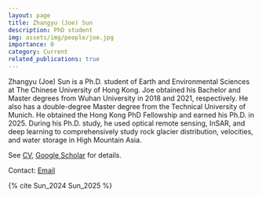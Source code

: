 ```yaml
---
layout: page
title: Zhangyu (Joe) Sun
description: PhD student 
img: assets/img/people/joe.jpg
importance: 0
category: Current
related_publications: true
---
```


Zhangyu (Joe) Sun is a Ph.D. student of Earth and Environmental Sciences at The Chinese University of Hong Kong. Joe obtained his Bachelor and Master degrees from Wuhan University in 2018 and 2021, respectively. He also has a double-degree Master degree from the Technical University of Munich. He obtained the Hong Kong PhD Fellowship and earned his Ph.D. in 2025. During his Ph.D. study, he used optical remote sensing, InSAR, and deep learning to comprehensively study rock glacier distribution, velocities, and water storage in High Mountain Asia.

See [CV](/assets/pdf/Joe_CV.pdf), [Google Scholar](https://scholar.google.com/citations?user=fpWO_vEAAAAJ&hl=zh-CN) for details. 

Contact: [Email](mailto:sunzhangyu@link.cuhk.edu.hk)

{% cite Sun_2024 Sun_2025 %}


